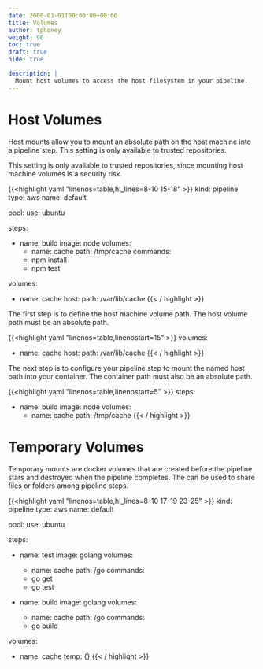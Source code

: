 ```yaml
---
date: 2000-01-01T00:00:00+00:00
title: Volumes
author: tphoney
weight: 90
toc: true
draft: true
hide: true

description: |
  Mount host volumes to access the host filesystem in your pipeline.
---
```


# Host Volumes

Host mounts allow you to mount an absolute path on the host machine into a pipeline step. This setting is only available to trusted repositories.

<div class="alert alert-warn">
This setting is only available to trusted repositories, since mounting host machine volumes is a security risk.
</div>

{{<highlight yaml "linenos=table,hl_lines=8-10 15-18" >}}
kind: pipeline
type: aws
name: default

pool:
  use: ubuntu

steps:
- name: build
  image: node
  volumes:
  - name: cache
    path: /tmp/cache
  commands:
  - npm install
  - npm test

volumes:
- name: cache
  host:
    path: /var/lib/cache
{{< / highlight >}}

The first step is to define the host machine volume path. The host volume path must be an absolute path.

{{<highlight yaml "linenos=table,linenostart=15" >}}
volumes:
- name: cache
  host:
    path: /var/lib/cache
{{< / highlight >}}

The next step is to configure your pipeline step to mount the named host path into your container. The container path must also be an absolute path.

{{<highlight yaml "linenos=table,linenostart=5" >}}
steps:
- name: build
  image: node
  volumes:
  - name: cache
    path: /tmp/cache
{{< / highlight >}}

# Temporary Volumes

Temporary mounts are docker volumes that are created before the pipeline stars and destroyed when the pipeline completes. The can be used to share files or folders among pipeline steps.

{{<highlight yaml "linenos=table,hl_lines=8-10 17-19 23-25" >}}
kind: pipeline
type: aws
name: default

pool:
  use: ubuntu

steps:
- name: test
  image: golang
  volumes:
  - name: cache
    path: /go
  commands:
  - go get
  - go test

- name: build
  image: golang
  volumes:
  - name: cache
    path: /go
  commands:
  - go build

volumes:
- name: cache
  temp: {}
{{< / highlight >}}
